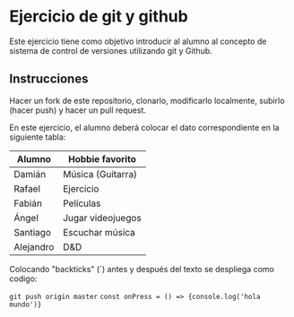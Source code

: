 # Ejercicio de git y github

Este ejercicio tiene como objetivo introducir al alumno al concepto de sistema de control de versiones utilizando git y Github.

## Instrucciones

Hacer un fork de este repositorio, clonarlo, modificarlo localmente, subirlo (hacer push) y hacer un pull request.

En este ejercicio, el alumno deberá colocar el dato correspondiente en la siguiente tabla:

| Alumno       | Hobbie favorito |
|--------------|-----------------|
| Damián       |Música (Guitarra)| 
| Rafael       | Ejercicio       | 
| Fabián       | Películas       |  
| Ángel        | Jugar videojuegos| 
| Santiago     | Escuchar música | 
| Alejandro    | D&D       |  


Colocando "backticks" (`) antes y después del texto se despliega como codigo:

`git push origin master`
`const onPress = () => {console.log('hola mundo')}`


